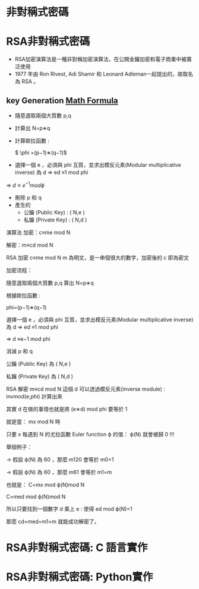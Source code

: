 # 非對稱式密碼

# RSA非對稱式密碼
- RSA加密演算法是一種非對稱加密演算法，在公開金鑰加密和電子商業中被廣泛使用
- 1977 年由 Ron Rivest, Adi Shamir 和 Leonard Adleman一起提出的，故取名為 RSA 。

## key Generation [Math Formula](https://www.luogu.com.cn/article/1gxob6zc)
- 隨意選取兩個大質數 p,q
- 計算出 N=p∗q
- 計算歐拉函數 :
  
   $ \phi =(p−1)∗(q−1)$

- 選擇一個 e ，必須與 phi 互質，並求出模反元素(Modular multiplicative inverse) 為 d ⇒ ed ≡1 mod phi

⇒  $d ≡e^{−1} mod \phi$

- 刪除  p 和 q
- 產生的
  - 公鑰 (Public Key) : ( N,e )
  - 私鑰 (Private Key) : ( N,d )

演算法
加密：c≡me mod N

解密：m≡cd mod N


RSA 加密
c≡me mod N
m
 為明文，是一串個很大的數字，加密後的 c
 即為密文

加密流程：

隨意選取兩個大質數 p,q
 算出 N=p∗q

根據歐拉函數 :

phi=(p−1)∗(q−1)

選擇一個 e ，必須與 phi 互質，並求出模反元素(Modular multiplicative inverse) 為 d
⇒ ed ≡1 mod phi

⇒  d ≡e−1 mod phi

消滅 p 和 q

公鑰 (Public Key) 為 ( N,e )

私鑰 (Private Key) 為 ( N,d )


RSA 解密
m≡cd mod N
這個 d
 可以透過模反元素(inverse module) : invmod(e,phi) 計算出來

其實 d
 在做的事情也就是將 (e∗d) mod phi
 要等於 1

就是當： mx mod N
 時

只要 x
 每遇到 N
 的尤拉函數 Euler function ϕ
 的值： ϕ(N)
 就會被歸 0
 !!!


舉個例子：

→
 假設 ϕ(N)
 為 60
，那麼 m120
 會等於 m0=1

→
 假設 ϕ(N)
 為 60
，那麼 m61
 會等於 m1=m


也就是： C=mx mod ϕ(N)mod N

C=med mod ϕ(N)mod N

所以只要找到一個數字 d
 乘上 e
 : 使得 ed mod ϕ(N)=1

那麼 cd=med=m1=m
 就能成功解密了。
# RSA非對稱式密碼: C 語言實作
# RSA非對稱式密碼: Python實作
